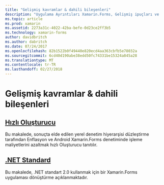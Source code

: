 ```yaml
---
title: "Gelişmiş kavramlar & dahili bileşenleri"
description: "Uygulama Ayrıntıları Xamarin.Forms, Gelişmiş ipuçları ve püf noktaları için."
ms.topic: article
ms.prod: xamarin
ms.assetid: 2273a31c-4022-42ba-befe-0d23ce2ff3b5
ms.technology: xamarin-forms
author: davidbritch
ms.author: dabritch
ms.date: 07/24/2017
ms.openlocfilehash: 82b1522b0f49440e820ecd4aa363cbfb5e78032a
ms.sourcegitcommit: 6cd40d190abe38edd50fc74331be15324a845a28
ms.translationtype: MT
ms.contentlocale: tr-TR
ms.lasthandoff: 02/27/2018
---
```

# <a name="advanced-concepts--internals"></a>Gelişmiş kavramlar & dahili bileşenleri

## <a name="fast-renderersfast-renderersmd"></a>[Hızlı Oluşturucu](fast-renderers.md)

Bu makalede, sonuçta elde edilen yerel denetim hiyerarşisi düzleştirme tarafından Enflasyon ve Android Xamarin.Forms denetiminde işleme maliyetlerini azaltmak hızlı Oluşturucu tanıtılır.

## <a name="net-standardnet-standardmd"></a>[.NET Standard](net-standard.md)

Bu makalede, .NET standart 2.0 kullanmak için bir Xamarin.Forms uygulaması dönüştürme açıklanmaktadır.
